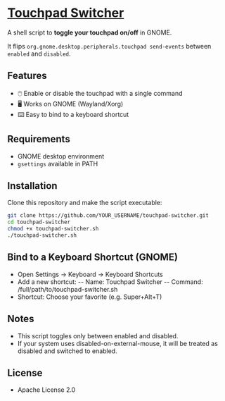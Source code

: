 # [Touchpad Switcher](https://github.com/europanite/touchpad_switcher "Touchpad Switcher")

A shell script to **toggle your touchpad on/off** in GNOME.  

It flips `org.gnome.desktop.peripherals.touchpad send-events` between `enabled` and `disabled`.

## Features
- 🖱️ Enable or disable the touchpad with a single command
- 🖥️ Works on GNOME (Wayland/Xorg)
- ⌨️ Easy to bind to a keyboard shortcut

## Requirements
- GNOME desktop environment
- `gsettings` available in PATH

## Installation
Clone this repository and make the script executable:
```bash
git clone https://github.com/YOUR_USERNAME/touchpad-switcher.git
cd touchpad-switcher
chmod +x touchpad-switcher.sh
./touchpad-switcher.sh
```

## Bind to a Keyboard Shortcut (GNOME)
- Open Settings → Keyboard → Keyboard Shortcuts
- Add a new shortcut:
-- Name: Touchpad Switcher
-- Command: /full/path/to/touchpad-switcher.sh
- Shortcut: Choose your favorite (e.g. Super+Alt+T)

## Notes
- This script toggles only between enabled and disabled.
- If your system uses disabled-on-external-mouse, it will be treated as disabled and switched to enabled.

## License
- Apache License 2.0
